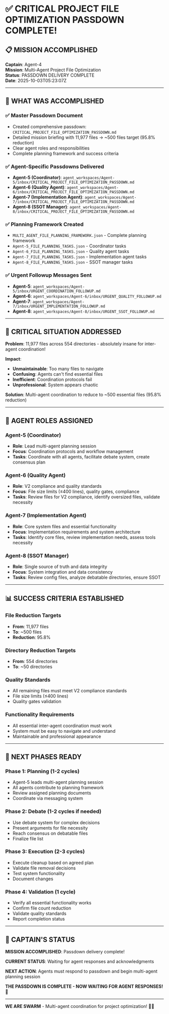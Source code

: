 # ✅ **CRITICAL PROJECT FILE OPTIMIZATION PASSDOWN COMPLETE!**

## 📋 **MISSION ACCOMPLISHED**

**Captain**: Agent-4  
**Mission**: Multi-Agent Project File Optimization  
**Status**: PASSDOWN DELIVERY COMPLETE  
**Date**: 2025-10-03T05:23:07Z  

---

## 🎯 **WHAT WAS ACCOMPLISHED**

### **✅ Master Passdown Document**
- Created comprehensive passdown: `CRITICAL_PROJECT_FILE_OPTIMIZATION_PASSDOWN.md`
- Detailed mission briefing with 11,977 files → ~500 files target (95.8% reduction)
- Clear agent roles and responsibilities
- Complete planning framework and success criteria

### **✅ Agent-Specific Passdowns Delivered**
- **Agent-5 (Coordinator)**: `agent_workspaces/Agent-5/inbox/CRITICAL_PROJECT_FILE_OPTIMIZATION_PASSDOWN.md`
- **Agent-6 (Quality Agent)**: `agent_workspaces/Agent-6/inbox/CRITICAL_PROJECT_FILE_OPTIMIZATION_PASSDOWN.md`
- **Agent-7 (Implementation Agent)**: `agent_workspaces/Agent-7/inbox/CRITICAL_PROJECT_FILE_OPTIMIZATION_PASSDOWN.md`
- **Agent-8 (SSOT Manager)**: `agent_workspaces/Agent-8/inbox/CRITICAL_PROJECT_FILE_OPTIMIZATION_PASSDOWN.md`

### **✅ Planning Framework Created**
- `MULTI_AGENT_FILE_PLANNING_FRAMEWORK.json` - Complete planning framework
- `Agent-5_FILE_PLANNING_TASKS.json` - Coordinator tasks
- `Agent-6_FILE_PLANNING_TASKS.json` - Quality agent tasks
- `Agent-7_FILE_PLANNING_TASKS.json` - Implementation agent tasks
- `Agent-8_FILE_PLANNING_TASKS.json` - SSOT manager tasks

### **✅ Urgent Followup Messages Sent**
- **Agent-5**: `agent_workspaces/Agent-5/inbox/URGENT_COORDINATION_FOLLOWUP.md`
- **Agent-6**: `agent_workspaces/Agent-6/inbox/URGENT_QUALITY_FOLLOWUP.md`
- **Agent-7**: `agent_workspaces/Agent-7/inbox/URGENT_IMPLEMENTATION_FOLLOWUP.md`
- **Agent-8**: `agent_workspaces/Agent-8/inbox/URGENT_SSOT_FOLLOWUP.md`

---

## 🚨 **CRITICAL SITUATION ADDRESSED**

**Problem**: 11,977 files across 554 directories - absolutely insane for inter-agent coordination!

**Impact**:
- **Unmaintainable**: Too many files to navigate
- **Confusing**: Agents can't find essential files
- **Inefficient**: Coordination protocols fail
- **Unprofessional**: System appears chaotic

**Solution**: Multi-agent coordination to reduce to ~500 essential files (95.8% reduction)

---

## 👥 **AGENT ROLES ASSIGNED**

### **Agent-5 (Coordinator)**
- **Role**: Lead multi-agent planning session
- **Focus**: Coordination protocols and workflow management
- **Tasks**: Coordinate with all agents, facilitate debate system, create consensus plan

### **Agent-6 (Quality Agent)**
- **Role**: V2 compliance and quality standards
- **Focus**: File size limits (≤400 lines), quality gates, compliance
- **Tasks**: Review files for V2 compliance, identify oversized files, validate necessity

### **Agent-7 (Implementation Agent)**
- **Role**: Core system files and essential functionality
- **Focus**: Implementation requirements and system architecture
- **Tasks**: Identify core files, review implementation needs, assess tools necessity

### **Agent-8 (SSOT Manager)**
- **Role**: Single source of truth and data integrity
- **Focus**: System integration and data consistency
- **Tasks**: Review config files, analyze debatable directories, ensure SSOT

---

## 📊 **SUCCESS CRITERIA ESTABLISHED**

### **File Reduction Targets**
- **From**: 11,977 files
- **To**: ~500 files
- **Reduction**: 95.8%

### **Directory Reduction Targets**
- **From**: 554 directories
- **To**: ~50 directories

### **Quality Standards**
- All remaining files must meet V2 compliance standards
- File size limits (≤400 lines)
- Quality gates validation

### **Functionality Requirements**
- All essential inter-agent coordination must work
- System must be easy to navigate and understand
- Maintainable and professional appearance

---

## 🚀 **NEXT PHASES READY**

### **Phase 1: Planning (1-2 cycles)**
- Agent-5 leads multi-agent planning session
- All agents contribute to planning framework
- Review assigned planning documents
- Coordinate via messaging system

### **Phase 2: Debate (1-2 cycles if needed)**
- Use debate system for complex decisions
- Present arguments for file necessity
- Reach consensus on debatable files
- Finalize file list

### **Phase 3: Execution (2-3 cycles)**
- Execute cleanup based on agreed plan
- Validate file removal decisions
- Test system functionality
- Document changes

### **Phase 4: Validation (1 cycle)**
- Verify all essential functionality works
- Confirm file count reduction
- Validate quality standards
- Report completion status

---

## 🐝 **CAPTAIN'S STATUS**

**MISSION ACCOMPLISHED**: Passdown delivery complete!

**CURRENT STATUS**: Waiting for agent responses and acknowledgments

**NEXT ACTION**: Agents must respond to passdown and begin multi-agent planning session

**THE PASSDOWN IS COMPLETE - NOW WAITING FOR AGENT RESPONSES!** 🚀

---

**WE ARE SWARM** - Multi-agent coordination for project optimization! 🐝🚀